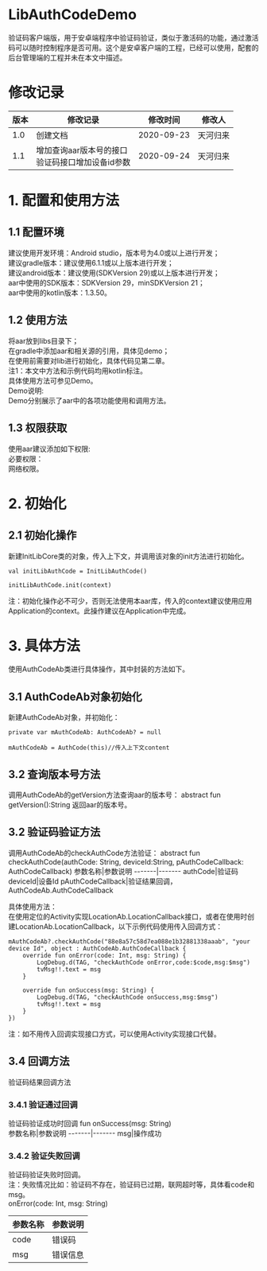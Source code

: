 # LibAuthCodeDemo
验证码客户端版，用于安卓端程序中验证码验证，类似于激活码的功能，通过激活码可以随时控制程序是否可用。这个是安卓客户端的工程，已经可以使用，配套的后台管理端的工程并未在本文中描述。

# 修改记录<br>
版本|修改记录 |修改时间|修改人
-------|-------|-------|-------
1.0|创建文档|2020-09-23|天河归来
1.1|增加查询aar版本号的接口<br>验证码接口增加设备id参数|2020-09-24|天河归来

# 1. 配置和使用方法<br>

## 1.1 配置环境<br>
建议使用开发环境：Android studio，版本号为4.0或以上进行开发；<br>
建议gradle版本：建议使用6.1.1或以上版本进行开发；<br>
建议android版本：建议使用(SDKVersion 29)或以上版本进行开发；<br>
aar中使用的SDK版本：SDKVersion 29，minSDKVersion 21；<br>
aar中使用的kotlin版本：1.3.50。<br>

## 1.2 使用方法<br>
将aar放到libs目录下；<br>
在gradle中添加aar和相关源的引用，具体见demo；<br>
在使用前需要对lib进行初始化，具体代码见第二章。<br>
注1：本文中方法和示例代码均用kotlin标注。<br>
具体使用方法可参见Demo。<br>
Demo说明:<br>
Demo分别展示了aar中的各项功能使用和调用方法。<br>

## 1.3 权限获取<br>
使用aar建议添加如下权限:<br>
必要权限：<br>
网络权限。<br>

# 2. 初始化<br>

## 2.1 初始化操作<br>
新建InitLibCore类的对象，传入上下文，并调用该对象的init方法进行初始化。<br>
 
    val initLibAuthCode = InitLibAuthCode()
        
    initLibAuthCode.init(context)

注：初始化操作必不可少，否则无法使用本aar库，传入的context建议使用应用Application的context。此操作建议在Application中完成。<br>

# 3. 具体方法<br>
使用AuthCodeAb类进行具体操作，其中封装的方法如下。

## 3.1 AuthCodeAb对象初始化<br>
新建AuthCodeAb对象，并初始化：

    private var mAuthCodeAb: AuthCodeAb? = null
    
    mAuthCodeAb = AuthCode(this)//传入上下文content
    
## 3.2 查询版本号方法<br>
调用AuthCodeAb的getVersion方法查询aar的版本号：
abstract fun getVersion():String
返回aar的版本号。

## 3.2 验证码验证方法<br>
调用AuthCodeAb的checkAuthCode方法验证：
abstract fun checkAuthCode(authCode: String, deviceId:String, pAuthCodeCallback: AuthCodeCallback)
参数名称|参数说明
-------|-------
authCode|验证码
deviceId|设备Id
pAuthCodeCallback|验证结果回调，AuthCodeAb.AuthCodeCallback

具体使用方法：<br>
在使用定位的Activity实现LocationAb.LocationCallback接口，或者在使用时创建LocationAb.LocationCallback，以下示例代码使用传入回调方式：<br>

    mAuthCodeAb?.checkAuthCode("88e8a57c58d7ea088e1b32881338aaab", "your device Id", object : AuthCodeAb.AuthCodeCallback {
        override fun onError(code: Int, msg: String) {
            LogDebug.d(TAG, "checkAuthCode onError,code:$code,msg:$msg")
            tvMsg!!.text = msg
        }

        override fun onSuccess(msg: String) {
            LogDebug.d(TAG, "checkAuthCode onSuccess,msg:$msg")
            tvMsg!!.text = msg
        }
    })
    
注：如不用传入回调实现接口方式，可以使用Activity实现接口代替。<br>

## 3.4 回调方法<br>
验证码结果回调方法
### 3.4.1  验证通过回调<br>
验证码验证成功时回调
fun onSuccess(msg: String)<br>
参数名称|参数说明
-------|-------
msg|操作成功

### 3.4.2  验证失败回调<br>
验证码验证失败时回调。<br>
注：失败情况比如：验证码不存在，验证码已过期，联网超时等，具体看code和msg。<br>
onError(code: Int, msg: String)<br>

参数名称|参数说明
-------|-------
code|错误码
msg|错误信息








